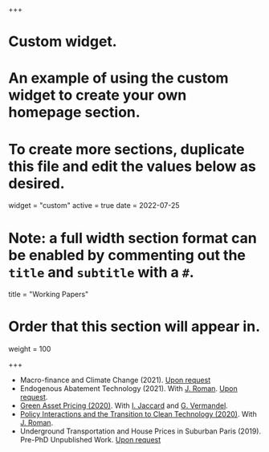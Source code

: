 +++
# Custom widget.
# An example of using the custom widget to create your own homepage section.
# To create more sections, duplicate this file and edit the values below as desired.
widget = "custom"
active = true
date = 2022-07-25

# Note: a full width section format can be enabled by commenting out the `title` and `subtitle` with a `#`.
title = "Working Papers"


# Order that this section will appear in.
weight = 100

+++
- Macro-finance and Climate Change (2021). [Upon request](mailto:g.benmir@lse.ac.uk)
- Endogenous Abatement Technology (2021). With [J. Roman](https://sites.google.com/view/josselinroman/about?authuser=0). [Upon request](mailto:g.benmir@lse.ac.uk).
- [Green Asset Pricing (2020)](files/Green_asset_pricing_vJuly2022.pdf). With [I. Jaccard](https://sites.google.com/site/ivanjaccard/home) and [G. Vermandel](https://vermandel.fr/the-author/).
- [Policy Interactions and the Transition to Clean Technology (2020)](files/Policy_Interaction_vJuly2022.pdf). With [J. Roman](https://sites.google.com/view/josselinroman/about?authuser=0).
- Underground Transportation and House Prices in Suburban Paris (2019). Pre-PhD Unpublished Work. [Upon request](mailto:g.benmir@lse.ac.uk)